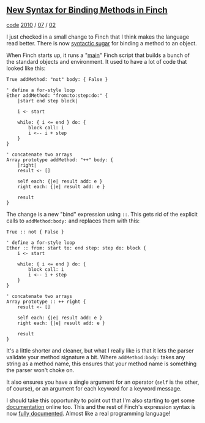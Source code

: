 
## [New Syntax for Binding Methods in Finch](http://journal.stuffwithstuff.com/2010/07/02/new-syntax-for-binding-methods-in-finch/ "New Syntax for Binding Methods in Finch")


[code](http://journal.stuffwithstuff.com/category/code/ "View all posts in code") [2010](http://journal.stuffwithstuff.com/2010/ "year") / [07](http://journal.stuffwithstuff.com/2010/07/ "month") / [02](http://journal.stuffwithstuff.com/2010/07/02/)


I just checked in a small change to Finch that I think makes the language read
better. There is now [syntactic sugar](http://en.wikipedia.org/wiki/Syntactic_sugar) for binding a method to an object.


When Finch starts up, it runs a "[main](http://bitbucket.org/munificent/finch/src/tip/base/main.fin)" Finch script that builds a bunch
of the standard objects and environment. It used to have a lot of code that
looked like this:



    True addMethod: "not" body: { False }

    ' define a for-style loop
    Ether addMethod: "from:to:step:do:" {
        |start end step block|

        i <- start

        while: { i <= end } do: {
            block call: i
            i <-- i + step
        }
    }

    ' concatenate two arrays
    Array prototype addMethod: "++" body: {
        |right|
        result <- []

        self each: {|e| result add: e }
        right each: {|e| result add: e }

        result
    }


The change is a new "bind" expression using `::`. This gets rid of the
explicit calls to `addMethod:body:` and replaces them with this:



    True :: not { False }

    ' define a for-style loop
    Ether :: from: start to: end step: step do: block {
        i <- start

        while: { i <= end } do: {
            block call: i
            i <-- i + step
        }
    }

    ' concatenate two arrays
    Array prototype :: ++ right {
        result <- []

        self each: {|e| result add: e }
        right each: {|e| result add: e }

        result
    }


It's a little shorter and cleaner, but what I really like is that it lets the
parser validate your method signature a bit. Where `addMethod:body:` takes any
string as a method name, this ensures that your method name is something the
parser won't choke on.

It also ensures you have a single argument for an operator (`self` is the
other, of course), or an argument for each keyword for a keyword message.

I should take this opportunity to point out that I'm also starting to get some
[documentation](http://finch.stuffwithstuff.com/) online too. This and the rest of Finch's expression syntax
is now [fully documented](http://finch.stuffwithstuff.com/expressions.html). Almost like a real programming language!

